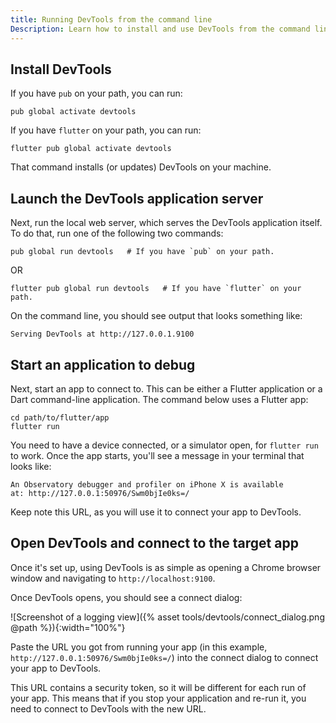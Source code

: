 ```yaml
---
title: Running DevTools from the command line
Description: Learn how to install and use DevTools from the command line.
---
```


## Install DevTools

If you have `pub` on your path, you can run:

```
pub global activate devtools
```

If you have `flutter` on your path, you can run:

```
flutter pub global activate devtools
```

That command installs (or updates) DevTools on your machine.

## Launch the DevTools application server

Next, run the local web server, which serves the DevTools
application itself. To do that, run one of the following
two commands:

```
pub global run devtools   # If you have `pub` on your path.
```

OR

```
flutter pub global run devtools   # If you have `flutter` on your path.
```

On the command line, you should see output that looks something like:

```
Serving DevTools at http://127.0.0.1.9100
```

## Start an application to debug

Next, start an app to connect to. This can be either a Flutter application
or a Dart command-line application. The command below uses a Flutter app:

```
cd path/to/flutter/app
flutter run
```

You need to have a device connected, or a simulator open, for
`flutter run` to work. Once the app starts, you'll see a
message in your terminal that looks like:

```
An Observatory debugger and profiler on iPhone X is available
at: http://127.0.0.1:50976/Swm0bjIe0ks=/
```

Keep note this URL, as you will use it to connect your app to
DevTools.

## Open DevTools and connect to the target app

Once it's set up, using DevTools is as simple as opening a 
Chrome browser window and navigating to `http://localhost:9100`.

Once DevTools opens, you should see a connect dialog:

![Screenshot of a logging view]({% asset tools/devtools/connect_dialog.png @path %}){:width="100%"}

Paste the URL you got from running your app (in this example,
`http://127.0.0.1:50976/Swm0bjIe0ks=/`) into the connect dialog
to connect your app to DevTools.

This URL contains a security token, so it will be different
for each run of your app. This means that if you stop your
application and re-run it, you need to connect to DevTools
with the new URL.

